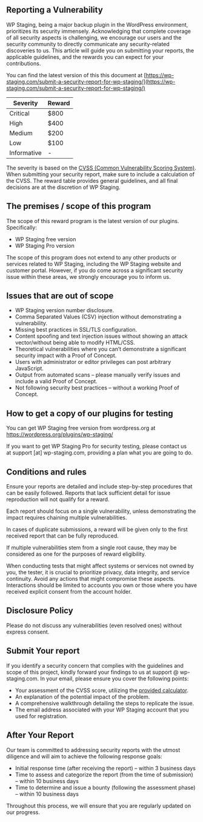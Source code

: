 ## Reporting a Vulnerability

WP Staging, being a major backup plugin in the WordPress environment, 
prioritizes its security immensely. Acknowledging that complete coverage of all 
security aspects is challenging, we encourage our users and the security 
community to directly communicate any security-related discoveries to us. 
This article will guide you on submitting your reports, 
the applicable guidelines, and the rewards you can expect for your contributions.

You can find the latest version of this this document at
[https://wp-staging.com/submit-a-security-report-for-wp-staging/](https://wp-staging.com/submit-a-security-report-for-wp-staging/)

| Severity     | Reward    |
| ------------ | ----------|
| Critical     | $800      |
| High         | $400      |
| Medium       | $200      |
| Low          | $100      |
| Informative  | -         |

The severity is based on the [CVSS (Common Vulnerability Scoring System)](https://www.first.org/cvss/calculator/3.0). 
When submitting your security report, make sure to include a calculation of the CVSS. 
The reward table provides general guidelines, and all final decisions are at the discretion of WP Staging.

## The premises / scope of this program

The scope of this reward program is the latest version of our plugins. Specifically:

- WP Staging free version
- WP Staging Pro version

The scope of this program does not extend to any other products or services related to WP Staging, 
including the WP Staging website and customer portal. However, if you do come across a significant 
security issue within these areas, we strongly encourage you to inform us.

## Issues that are out of scope

- WP Staging version number disclosure.
- Comma Separated Values (CSV) injection without demonstrating a vulnerability.
- Missing best practices in SSL/TLS configuration.
- Content spoofing and text injection issues without showing an attack vector/without being able to modify HTML/CSS.
- Theoretical vulnerabilities where you can’t demonstrate a significant security impact with a Proof of Concept.
- Users with administrator or editor privileges can post arbitrary JavaScript.
- Output from automated scans – please manually verify issues and include a valid Proof of Concept.
- Not following security best practices – without a working Proof of Concept.

## How to get a copy of our plugins for testing

You can get WP Staging free version from wordpress.org at
https://wordpress.org/plugins/wp-staging/

If you want to get WP Staging Pro for security testing, please contact us at support [at] wp-staging.com, providing a plan what you are going to do.

## Conditions and rules

Ensure your reports are detailed and include step-by-step procedures that can be easily followed. Reports that lack sufficient detail for issue reproduction will not qualify for a reward. 

Each report should focus on a single vulnerability, unless demonstrating the impact requires chaining multiple vulnerabilities. 

In cases of duplicate submissions, a reward will be given only to the first received report that can be fully reproduced. 

If multiple vulnerabilities stem from a single root cause, they may be considered as one for the purposes of reward eligibility. 

When conducting tests that might affect systems or services not owned by you, the tester, it is crucial to prioritize privacy, data integrity, and service continuity. Avoid any actions that might compromise these aspects. Interactions should be limited to accounts you own or those where you have received explicit consent from the account holder.

## Disclosure Policy

Please do not discuss any vulnerabilities (even resolved ones) without express consent.

## Submit Your report

If you identify a security concern that complies with the guidelines and scope of this project, kindly forward your findings to us at support @ wp-staging.com. In your email, please ensure you cover the following points:

- Your assessment of the CVSS score, utilizing the [provided calculator](https://www.first.org/cvss/calculator/3.0).
- An explanation of the potential impact of the problem.
- A comprehensive walkthrough detailing the steps to replicate the issue.
- The email address associated with your WP Staging account that you used for registration.

## After Your Report 

Our team is committed to addressing security reports with the utmost diligence and will aim to achieve the following response goals:

- Initial response time (after receiving the report) – within 3 business days
- Time to assess and categorize the report (from the time of submission) – within 10 business days
- Time to determine and issue a bounty (following the assessment phase) – within 10 business days

Throughout this process, we will ensure that you are regularly updated on our progress.
